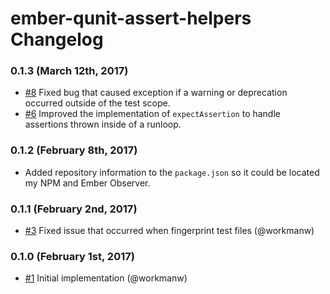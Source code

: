 # ember-qunit-assert-helpers Changelog

### 0.1.3 (March 12th, 2017)

- [#8](https://github.com/workmanw/ember-qunit-assert-helpers/pull/8) Fixed bug that caused exception if a warning or deprecation occurred outside of the test scope.
- [#6](https://github.com/workmanw/ember-qunit-assert-helpers/pull/6) Improved the implementation of `expectAssertion` to handle assertions thrown inside of a runloop.

### 0.1.2 (February 8th, 2017)

- Added repository information to the `package.json` so it could be located my NPM and Ember Observer.

### 0.1.1 (February 2nd, 2017)

- [#3](https://github.com/workmanw/ember-qunit-assert-helpers/pull/3) Fixed issue that occurred when fingerprint test files (@workmanw)

### 0.1.0 (February 1st, 2017)

- [#1](https://github.com/workmanw/ember-qunit-assert-helpers/pull/1) Initial implementation (@workmanw)
